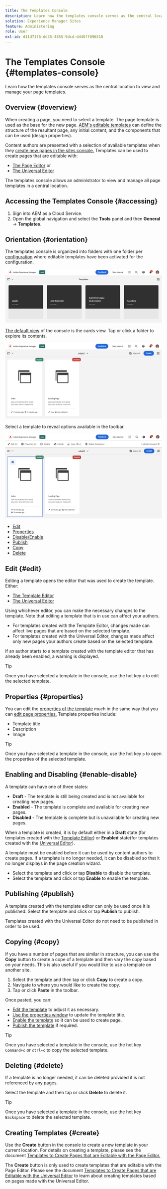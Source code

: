 ```yaml
---
title: The Templates Console
description: Learn how the templates console serves as the central location to view and manage your page templates.
solution: Experience Manager Sites
feature: Administering
role: User
exl-id: d11d7176-dd35-4855-9dcd-dd40ff096510
---
```

# The Templates Console {#templates-console}

Learn how the templates console serves as the central location to view and manage your page templates.

## Overview {#overview}

When creating a page, you need to select a template. The page template is used as the base for the new page. [AEM's editable templates](/help/implementing/developing/components/templates.md) can define the structure of the resultant page, any initial content, and the components that can be used (design properties).

Content authors are presented with a selection of available templates when they [create new pages in the sites console.](/help/sites-cloud/authoring/sites-console/creating-pages.md) Templates can be used to create pages that are editable with:

* [The Page Editor](/help/sites-cloud/authoring/page-editor/templates.md) or
* [The Universal Editor](/help/sites-cloud/authoring/universal-editor/templates.md)

The templates console allows an administrator to view and manage all page templates in a central location.

## Accessing the Templates Console {#accessing}

1. Sign into AEM as a Cloud Service.
1. Open the global navigation and select the **Tools** panel and then **General** -&gt; **Templates**.

## Orientation {#orientation}

The templates console is organized into folders with one folder per [configuration](/help/implementing/developing/introduction/configurations.md) where editable templates have been activated for the configuration.

![The Templates Console](assets/templates-console/templates-console.png)

[The default view](/help/sites-cloud/authoring/quick-start.md) of the console is the cards view. Tap or click a folder to explore its contents.

![Contents of templates folder in templates console](assets/templates-console/templates-console-templates.png)

Select a template to reveal options available in the toolbar.

![Templates console toolbar](assets/templates-console/templates-console-toolbar.png)

* [Edit](#edit-edit)
* [Properties](#properties)
* [Disable/Enable](#enable-disable)
* [Publish](#publish)
* [Copy](#copy)
* [Delete](#delete)

## Edit {#edit}

Editing a template opens the editor that was used to create the template. Either:

* [The Template Editor](/help/sites-cloud/authoring/page-editor/templates.md)
* [The Universal Editor](/help/sites-cloud/authoring/universal-editor/templates.md)

Using whichever editor, you can make the necessary changes to the template. Note that editing a template that is in use can affect your authors.

* For templates created with the Template Editor, changes made can affect live pages that are based on the selected template.
* For templates created with the Universal Editor, changes made affect only new pages your authors create based on the selected template.

If an author starts to a template created with the template editor that has already been enabled, a warning is displayed.

>[!TIP]
>
>Once you have selected a template in the console, use the hot key `e` to edit the selected template.

## Properties {#properties}

You can edit the [properties of the template](/help/sites-cloud/authoring/page-editor/templates.md) much in the same way that you can [edit page properties.](/help/sites-cloud/authoring/sites-console/page-properties.md) Template properties include:

* Template title
* Description
* Image

>[!TIP]
>
>Once you have selected a template in the console, use the hot key `p` to open the properties of the selected template.

## Enabling and Disabling {#enable-disable}

A template can have one of three states:

* **Draft** - The template is still being created and is not available for creating new pages.
* **Enabled** - The template is complete and available for creating new pages.
* **Disabled** - The template is complete but is unavailable for creating new pages.

When a template is created, it is by default either in a **Draft** state (for templates created with the [Template Editor](/help/sites-cloud/authoring/page-editor/templates.md)) or **Enabled** state(for templates created with the [Universal Editor](/help/sites-cloud/authoring/universal-editor/templates.md)).

A template must be enabled before it can be used by content authors to create pages. If a template is no longer needed, it can be disabled so that it no longer displays in the page creation wizard.

* Select the template and click or tap **Disable** to disable the template.
* Select the template and click or tap **Enable** to enable the template.

## Publishing {#publish}

A template created with the template editor can only be used once it is published. Select the template and click or tap **Publish** to publish.

Templates created with the Universal Editor do not need to be published in order to be used.

## Copying {#copy}

If you have a number of pages that are similar in structure, you can use the **Copy** button to create a cope of a template and then vary the copy based on your needs. This is also useful if you would like to use a template on another site.

1. Select the template and then tap or click **Copy** to create a copy.
1. Navigate to where you would like to create the copy.
1. Tap or click **Paste** in the toolbar.

Once pasted, you can:

* [Edit the template](#edit) to adjust it as necessary.
* [Use the properties window](#properties) to update the template title.
* [Enable the template](#enable-disable) so it can be used to create page.
* [Publish the template](#publish) if required.

>[!TIP]
>
>Once you have selected a template in the console, use the hot key `Command+c` or `ctrl+c` to copy the selected template.

## Deleting {#delete}

If a template is no longer needed, it can be deleted provided it is not referenced by any pages.

Select the template and then tap or click **Delete** to delete it.

>[!TIP]
>
>Once you have selected a template in the console, use the hot key `Backspace` to delete the selected template.

## Creating Templates {#create}

Use the **Create** button in the console to create a new template in your current location. For details on creating a template, please see the document [Templates to Create Pages that are Editable with the Page Editor.](/help/sites-cloud/authoring/page-editor/templates.md)

The **Create** button is only used to create templates that are editable with the Page Editor. Please see the document [Templates to Create Pages that are Editable with the Universal Editor](/help/sites-cloud/authoring/universal-editor/templates.md) to learn about creating templates based on pages made with the Universal Editor.
